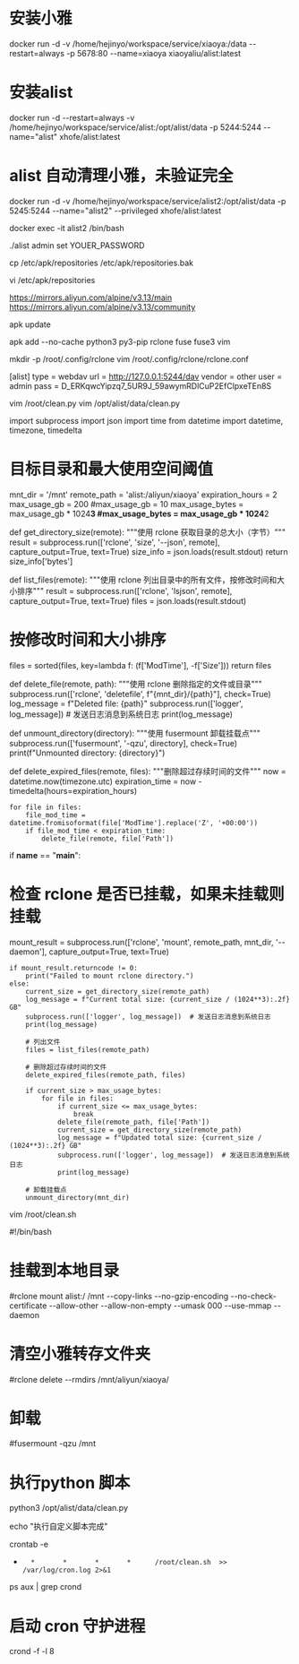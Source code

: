 # 安装小雅
docker run -d  -v /home/hejinyo/workspace/service/xiaoya:/data --restart=always -p 5678:80  --name=xiaoya xiaoyaliu/alist:latest
# 安装alist
docker run -d --restart=always -v /home/hejinyo/workspace/service/alist:/opt/alist/data -p 5244:5244 --name="alist" xhofe/alist:latest


# alist 自动清理小雅，未验证完全
docker run -d  -v /home/hejinyo/workspace/service/alist2:/opt/alist/data -p 5245:5244 --name="alist2" --privileged xhofe/alist:latest

docker exec -it alist2 /bin/bash

./alist admin set YOUER_PASSWORD

cp /etc/apk/repositories /etc/apk/repositories.bak

vi /etc/apk/repositories

https://mirrors.aliyun.com/alpine/v3.13/main
https://mirrors.aliyun.com/alpine/v3.13/community

apk update

apk add --no-cache  python3 py3-pip  rclone fuse fuse3 vim

mkdir -p /root/.config/rclone
vim /root/.config/rclone/rclone.conf

[alist]
type = webdav
url = http://127.0.0.1:5244/dav
vendor = other
user = admin
pass = D_ERKqwcYipzq7_5UR9J_59awymRDlCuP2EfClpxeTEn8S


vim /root/clean.py
vim /opt/alist/data/clean.py


import subprocess
import json
import time
from datetime import datetime, timezone, timedelta

# 目标目录和最大使用空间阈值
mnt_dir = '/mnt'
remote_path = 'alist:/aliyun/xiaoya'
expiration_hours = 2
max_usage_gb = 200
#max_usage_gb = 10
max_usage_bytes = max_usage_gb * 1024**3
#max_usage_bytes = max_usage_gb * 1024**2

def get_directory_size(remote):
"""使用 rclone 获取目录的总大小（字节）"""
result = subprocess.run(['rclone', 'size', '--json', remote], capture_output=True, text=True)
size_info = json.loads(result.stdout)
return size_info['bytes']

def list_files(remote):
"""使用 rclone 列出目录中的所有文件，按修改时间和大小排序"""
result = subprocess.run(['rclone', 'lsjson', remote], capture_output=True, text=True)
files = json.loads(result.stdout)
# 按修改时间和大小排序
files = sorted(files, key=lambda f: (f['ModTime'], -f['Size']))
return files

def delete_file(remote, path):
"""使用 rclone 删除指定的文件或目录"""
subprocess.run(['rclone', 'deletefile', f"{mnt_dir}/{path}"], check=True)
log_message = f"Deleted file: {path}"
subprocess.run(['logger', log_message])  # 发送日志消息到系统日志
print(log_message)

def unmount_directory(directory):
"""使用 fusermount 卸载挂载点"""
subprocess.run(['fusermount', '-qzu', directory], check=True)
print(f"Unmounted directory: {directory}")


def delete_expired_files(remote, files):
"""删除超过存续时间的文件"""
now = datetime.now(timezone.utc)
expiration_time = now - timedelta(hours=expiration_hours)

    for file in files:
        file_mod_time = datetime.fromisoformat(file['ModTime'].replace('Z', '+00:00'))
        if file_mod_time < expiration_time:
            delete_file(remote, file['Path'])


if __name__ == "__main__":
# 检查 rclone 是否已挂载，如果未挂载则挂载
mount_result = subprocess.run(['rclone', 'mount', remote_path, mnt_dir, '--daemon'], capture_output=True, text=True)

    if mount_result.returncode != 0:
        print("Failed to mount rclone directory.")
    else:
        current_size = get_directory_size(remote_path)
        log_message = f"Current total size: {current_size / (1024**3):.2f} GB"
        subprocess.run(['logger', log_message])  # 发送日志消息到系统日志
        print(log_message)

        # 列出文件
        files = list_files(remote_path)

        # 删除超过存续时间的文件
        delete_expired_files(remote_path, files)

        if current_size > max_usage_bytes:
            for file in files:
                if current_size <= max_usage_bytes:
                    break
                delete_file(remote_path, file['Path'])
                current_size = get_directory_size(remote_path)
                log_message = f"Updated total size: {current_size / (1024**3):.2f} GB"
                subprocess.run(['logger', log_message])  # 发送日志消息到系统日志
                print(log_message)

        # 卸载挂载点
        unmount_directory(mnt_dir)






vim /root/clean.sh

#!/bin/bash

# 挂载到本地目录
#rclone mount alist:/ /mnt  --copy-links --no-gzip-encoding --no-check-certificate --allow-other --allow-non-empty --umask 000 --use-mmap --daemon
# 清空小雅转存文件夹
#rclone delete --rmdirs /mnt/aliyun/xiaoya/
# 卸载
#fusermount -qzu /mnt

# 执行python 脚本
python3 /opt/alist/data/clean.py

echo "执行自定义脚本完成"



crontab -e


*       *       *       *       *      /root/clean.sh  >> /var/log/cron.log 2>&1

ps aux | grep crond

# 启动 cron 守护进程
crond -f -l 8



